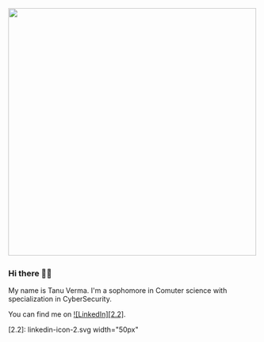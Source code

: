 <!--[![Header](https://raw.githubusercontent.com/MartinHeinz/vermatanu/vermatanu/readme_header.png "Header")](https://)-->
<img src="tanu1.gif" height="500px" width="500px">

### Hi there 👋🏻   <!--<img src="wave.gif" width="30px"> -->
My name is Tanu Verma. I'm a sophomore in Comuter science with specialization in CyberSecurity. 

You can find me on [![LinkedIn][2.2]][2].
<!-- Icons -->

[2.2]: linkedin-icon-2.svg width="50px"

<!-- Links to your social media accounts -->

[2]: https://www.linkedin.com/in/tanu-verma-853010191/


<!--
**vermatanu/vermatanu** is a ✨ _special_ ✨ repository because its `README.md` (this file) appears on your GitHub profile.

Here are some ideas to get you started:

- 🔭 I’m currently working on ...
- 🌱 I’m currently learning ...
- 👯 I’m looking to collaborate on ...
- 🤔 I’m looking for help with ...
- 💬 Ask me about ...
- 📫 How to reach me: ...
- 😄 Pronouns: ...
- ⚡ Fun fact: ...
-->
